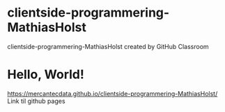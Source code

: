 # clientside-programmering-MathiasHolst
clientside-programmering-MathiasHolst created by GitHub Classroom

<h1>Hello, World!</h1>


https://mercantecdata.github.io/clientside-programmering-MathiasHolst/
Link til github pages
